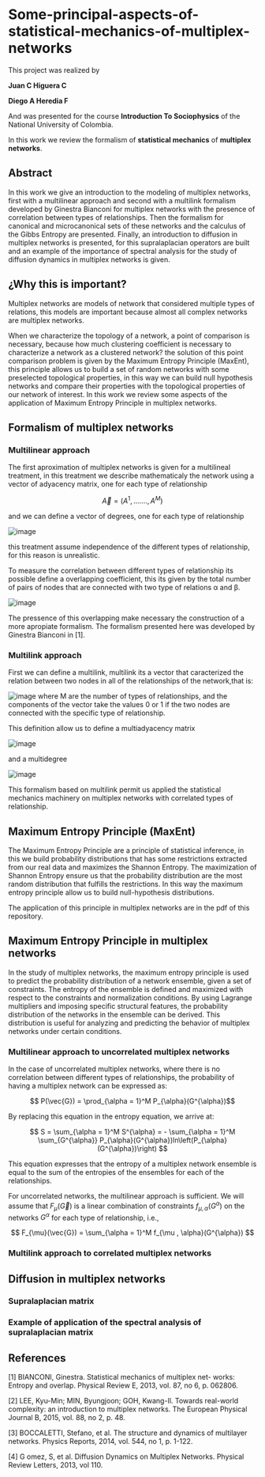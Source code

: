 # Some-principal-aspects-of-statistical-mechanics-of-multiplex-networks

This project was realized by 

**Juan C Higuera C**

**Diego A Heredia F**

And was presented for the course **Introduction To Sociophysics** of the National University of Colombia.

In this work we review the formalism of **statistical mechanics** of **multiplex networks**.

## Abstract
In this work we give an introduction to the modeling of multiplex networks, first with a multilinear approach and second with a multilink formalism developed by Ginestra Bianconi for multiplex networks with the presence of correlation between types of relationships. Then the formalism for canonical and microcanonical sets of these networks  and the calculus of the Gibbs Entropy are presented. Finally, an introduction to diffusion in multiplex networks is presented, for this supralaplacian operators are built and an example of the importance of spectral analysis for the study of diffusion dynamics in multiplex networks is given.

## ¿Why this is important? 
Multiplex networks are models of network that considered multiple types of relations, this models are important because almost all complex networks are multiplex networks.

When we characterize the topology of a network, a point of comparison is necessary, because how much clustering coefficient is necessary to characterize a network as a clustered network? the solution of this point comparison problem is given by the Maximum Entropy Principle (MaxEnt), this principle allows us to build a set of random networks with some preselected topological properties, in this way we can build null hypothesis networks and compare their properties with the topological properties of our network of interest. In this work we review some aspects of the application of Maximum Entropy Principle in multiplex networks.

## Formalism of multiplex networks 

### Multilinear approach

The first aproximation of multiplex networks is given for a multilineal treatment, in this treatment we describe mathematicaly the network using a vector of adyacency matrix, one for each type of relationship

$$\vec{A} = \left( A^1,.......,A^M  \right)$$

and we can define a vector of degrees, one for each type of relationship

![image](https://github.com/JuanHigueraC/Some-principal-aspects-of-statistical-mechanics-of-multiplex-networks/blob/0b6681326849f93a8b0105454703b4532ee8c12c/Images/grado.PNG)

this treatment assume independence of the different types of relationship, for this reason is unrealistic. 

To measure the correlation between different types of relationship its possible define a overlapping coefficient, this its given by the total number of pairs of nodes that are connected with two type of relations 	&alpha; and &beta;.

![image](https://github.com/JuanHigueraC/Some-principal-aspects-of-statistical-mechanics-of-multiplex-networks/blob/0b6681326849f93a8b0105454703b4532ee8c12c/Images/sobrelapamiento.PNG)

The pressence of this overlapping make necessary the construction of a more apropiate formalism. The formalism presented here was developed by Ginestra Bianconi in [1].

### Multilink approach
First we can define a multilink, multilink its a vector that caracterized the relation between two nodes in all of the relationships of the network,that is:

![image](https://github.com/JuanHigueraC/Some-principal-aspects-of-statistical-mechanics-of-multiplex-networks/blob/a3a7e2d11260476c6480e7d01854844e144b4916/Images/multilink.PNG)
where M are the number of types of relationships, and the components of the vector take the values 0 or 1 if the two nodes are connected with the specific type of relationship.

This definition allow us to define a multiadyacency matrix

![image](https://github.com/JuanHigueraC/Some-principal-aspects-of-statistical-mechanics-of-multiplex-networks/blob/a3a7e2d11260476c6480e7d01854844e144b4916/Images/multiadyacencia.PNG)

and a multidegree

![image](https://github.com/JuanHigueraC/Some-principal-aspects-of-statistical-mechanics-of-multiplex-networks/blob/a3a7e2d11260476c6480e7d01854844e144b4916/Images/multigrado.PNG)

This formalism based on multilink permit us applied the statistical mechanics machinery on multiplex networks with correlated types of relationship.

## Maximum Entropy Principle (MaxEnt)
The Maximum Entropy Principle are a principle of statistical inference, in this we build probability distributions that has some restrictions extracted from our real data and maximizes the Shannon Entropy. The maximization of Shannon Entropy ensure us that the probability distribution are the most random distribution that fulfills the restrictions. In this way the maximum entropy principle allow us to build null-hypothesis distributions.

The application of this principle in multiplex networks are in the pdf of this repository.

## Maximum Entropy Principle in multiplex networks
In the study of multiplex networks, the maximum entropy principle is used to predict the probability distribution of a network ensemble, given a set of constraints. The entropy of the ensemble is defined and maximized with respect to the constraints and normalization conditions. By using Lagrange multipliers and imposing specific structural features, the probability distribution of the networks in the ensemble can be derived. This distribution is useful for analyzing and predicting the behavior of multiplex networks under certain conditions.


### Multilinear approach to uncorrelated multiplex networks

In the case of uncorrelated multiplex networks, where there is no correlation between different types of relationships, the probability of having a multiplex network can be expressed as:

$$ P(\vec{G}) = \prod_{\alpha = 1}^M P_{\alpha}(G^{\alpha})$$

By replacing this equation in the entropy equation, we arrive at:

$$
S = \sum_{\alpha = 1}^M S^{\alpha} = - \sum_{\alpha = 1}^M \sum_{G^{\alpha}} P_{\alpha}(G^{\alpha})ln\left(P_{\alpha}(G^{\alpha})\right)
$$

This equation expresses that the entropy of a multiplex network ensemble is equal to the sum of the entropies of the ensembles for each of the relationships.

For uncorrelated networks, the multilinear approach is sufficient. We will assume that $F_{\mu}(\vec{G})$ is a linear combination of constraints $f_{\mu , \alpha}({G^{\alpha}})$ on the networks $G^{\alpha}$ for each type of relationship, i.e.,

$$
F_{\mu}(\vec{G}) = \sum_{\alpha = 1}^M f_{\mu , \alpha}(G^{\alpha})
$$
### Multilink approach to correlated multiplex networks

## Diffusion in multiplex networks

### Supralaplacian matrix

### Example of application of the spectral analysis of supralaplacian matrix

## References

[1] BIANCONI, Ginestra. Statistical mechanics of multiplex net-
works: Entropy and overlap. Physical Review E, 2013, vol. 87,
no 6, p. 062806.

[2] LEE, Kyu-Min; MIN, Byungjoon; GOH, Kwang-Il. Towards
real-world complexity: an introduction to multiplex networks.
The European Physical Journal B, 2015, vol. 88, no 2, p. 48.

[3] BOCCALETTI, Stefano, et al. The structure and dynamics
of multilayer networks. Physics Reports, 2014, vol. 544, no 1,
p. 1-122.

[4] G omez, S, et al. Diffusion Dynamics on Multiplex Networks.
Physical Review Letters, 2013, vol 110.

